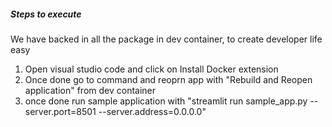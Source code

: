 ##### Steps to execute #####

We have backed in all the package in dev container, to create developer life easy

1. Open visual studio code and click on Install Docker extension
2. Once done go to command and reoprn app with "Rebuild and Reopen application" from dev container
3. once done run sample application with "streamlit run sample_app.py --server.port=8501 --server.address=0.0.0.0"